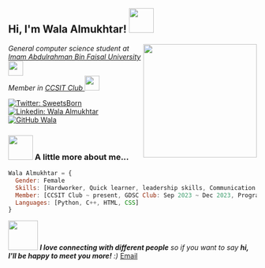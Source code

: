 <h2> Hi, I'm Wala Almukhtar! <img src="https://media.giphy.com/media/mGcNjsfWAjY5AEZNw6/giphy.gif" width="50"></h2>
<img align='right' src="https://media.tenor.com/AlUkiGkR2j8AAAAM/new-game-ahagon-umiko-programming.gif" width="230">
<p><em> General computer science student at <a href="https://www.iau.edu.sa/en">Imam Abdulrahman Bin Faisal University</a><img src="https://media.giphy.com/media/fYSnHlufseco8Fh93Z/giphy.gif" width="30"></br>Member in <a href="https://twitter.com/ccsit_club">CCSIT Club </a><img src="https://media.giphy.com/media/WUlplcMpOCEmTGBtBW/giphy.gif" width="30"> 
</em></p>

[![Twitter: SweetsBorn](https://img.shields.io/twitter/follow/SweetsBorn?style=social)](https://twitter.com/SweetsBorn)
[![Linkedin: Wala Almukhtar](https://img.shields.io/badge/-Wala=Almukhtar-blue?style=flat-square&logo=Linkedin&logoColor=white&link=https://www.linkedin.com/in/Wala=Almukhtar/)](https://www.linkedin.com/in/wala-almukhtar-57a170219/)
[![GitHub Wala](https://img.shields.io/github/followers/Walaalmukhtar1?label=follow&style=social)](https://github.com/Walaalmukhtar1)


### <img src="https://media.giphy.com/media/VgCDAzcKvsR6OM0uWg/giphy.gif" width="50"> A little more about me...  

```javascript
Wala Almukhtar = {
  Gender: Female
  Skills: [Hardworker, Quick learner, leadership skills, Communication skills]
  Member: [CCSIT Club ~ present, GDSC Club: Sep 2023 ~ Dec 2023, Programming Club: Sep 2022 ~ Mar 2023],
  Languages: [Python, C++, HTML, CSS]
}
```

<img src="https://media.giphy.com/media/LnQjpWaON8nhr21vNW/giphy.gif" width="60"> <em><b>I love connecting with different people</b> so if you want to say <b>hi, I'll be happy to meet you more!</b> :)</em>
<a href="mailto:Walaa.almukhtar1@Gmail.com">Email</a>
